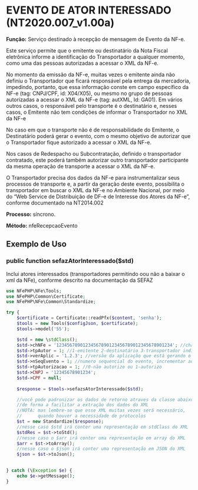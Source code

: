# EVENTO DE ATOR INTERESSADO (NT2020.007_v1.00a)

**Função:** Serviço destinado à recepção de mensagem de Evento da NF-e.

Este serviço permite que o emitente ou destinatário da Nota Fiscal eletrônica informe a identificação do Transportador a qualquer momento, como uma das pessoas autorizadas a acessar o XML da NF-e.

No momento da emissão da NF-e, muitas vezes o emitente ainda não definiu o Transportador que ficará responsável pela entrega da mercadoria, impedindo, portanto, que essa informação conste em campo específico da NF-e (tag: CNPJ/CPF, id: X04/X05), ou mesmo no grupo de pessoas autorizadas a acessar o XML da NF-e (tag: autXML, Id: GA01). Em vários outros casos, o responsável pelo transporte é o destinatário e, nesses casos, o Emitente não tem condições de informar o Transportador no XML da NF-e

No caso em que o transporte não é de responsabilidade do Emitente, o Destinatário poderá gerar o evento, com o mesmo objetivo de autorizar que o Transportador fique autorizado a acessar o XML da NF-e. 

Nos casos de Redespacho ou Subcontratação, definido o transportador contratado, este poderá também autorizar outro transportador participante da mesma operação de transporte a acessar o XML da NF-e.

O Transportador precisa dos dados da NF-e para instrumentalizar seus processos de transporte e, a partir da geração deste evento, possibilita o transportador em buscar o XML da NF-e no Ambiente Nacional, por meio do “Web Service de Distribuição de DF-e de Interesse dos Atores da NF-e”, conforme documentado na NT2014.002

**Processo:** síncrono.

**Método:** nfeRecepcaoEvento

## Exemplo de Uso

### public function sefazAtorInteressado($std)
Inclui atores interessados (transportadores permitindo oou não a baixar o xml da NFe), conforme descrito na documentação da SEFAZ

```php
use NFePHP\NFe\Tools;
use NFePHP\Common\Certificate;
use NFePHP\NFe\Common\Standardize;

try {
    $certificate = Certificate::readPfx($content, 'senha');
    $tools = new Tools($configJson, $certificate);
    $tools->model('55');

    $std = new \stdClass();
    $std->chNFe = '12345678901234567890123456789012345678901234'; //chave de 44 digitos da nota do fornecedor
    $std->tpAutor = 1; //1-emitente 2-destinatário 3-transportador indica quem está incluindo ou removendo atores
    $std->verAplic = '1.2.3'; //versão da aplicação que está gerando o evento
    $std->nSeqEvento = 1; //numero sequencial do evento, incrementar ao incluir outros ou remover
    $std->tpAutorizacao = 1; //0-não autorizo ou 1-autorizo
    $std->CNPJ = '12345678901234';
    $std->CPF = null;
    
    $response = $tools->sefazsAtorInteressado($std);

    //você pode padronizar os dados de retorno atraves da classe abaixo
    //de forma a facilitar a extração dos dados do XML
    //NOTA: mas lembre-se que esse XML muitas vezes será necessário, 
    //      quando houver a necessidade de protocolos
    $st = new Standardize($response);
    //nesse caso $std irá conter uma representação em stdClass do XML
    $stdRes = $st->toStd();
    //nesse caso o $arr irá conter uma representação em array do XML
    $arr = $st->toArray();
    //nesse caso o $json irá conter uma representação em JSON do XML
    $json = $st->toJson();
    

} catch (\Exception $e) {
    echo $e->getMessage();
}
```


